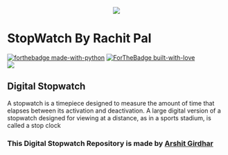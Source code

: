 <p align="center">
    <img src="https://telegra.ph/file/3447671d88b84f167456f.gif">
</p>

# StopWatch By Rachit Pal

[![forthebadge made-with-python](http://ForTheBadge.com/images/badges/made-with-java.svg)](https://www.java.com/en/)
[![ForTheBadge built-with-love](http://ForTheBadge.com/images/badges/built-with-love.svg)](https://GitHub.com/Dank-del/) <br>
<a href="https://rachit-pal.github.io/Stopwatch/"> <img src="https://svgur.com/i/iob.svg" /> </a>

## Digital Stopwatch

A stopwatch is a timepiece designed to measure the amount of time that elapses between its activation and deactivation.
A large digital version of a stopwatch designed for viewing at a distance, as in a sports stadium, is called a stop clock

### This Digital Stopwatch Repository is made by [Arshit Girdhar](https://www.github.com/Rachit-Pal/)
